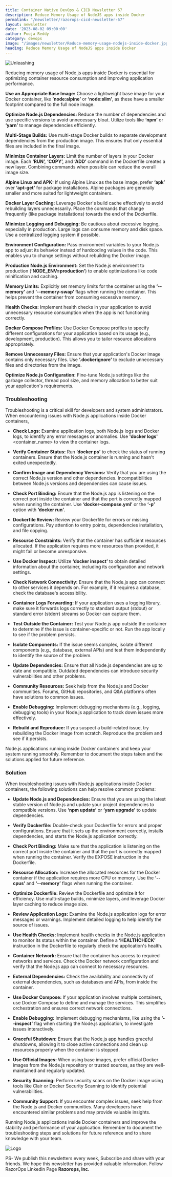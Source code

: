 ```yaml
---
title: Container Native DevOps & CICD Newsletter 67
description: Reduce Memory Usage of NodeJS apps inside Docker
permalink: "/newsletter/razorops-cicd-newsletter-67"
layout: newsletter
date: '2023-08-02 09:00:00'
author: Pooja Reddy
category: devops
image: "/images/newsletter/Reduce-memory-usage-nodejs-inside-docker.jpg"
heading: Reduce Memory Usage of NodeJS apps inside Docker
---
```


![Unleashing ](/images/newsletter/Reduce-memory-usage-nodejs-inside-docker.jpg)
<br>



Reducing memory usage of Node.js apps inside Docker is essential for optimizing container resource consumption and improving application performance.

**Use an Appropriate Base Image:** Choose a lightweight base image for your Docker container, like **‘node:alpine’** or **‘node:slim’**, as these have a smaller footprint compared to the full node image.

**Optimize Node.js Dependencies:** Reduce the number of dependencies and use specific versions to avoid unnecessary bloat. Utilize tools like **‘npm’** or **‘yarn’** to manage dependencies efficiently.

**Multi-Stage Builds:** Use multi-stage Docker builds to separate development dependencies from the production image. This ensures that only essential files are included in the final image.

**Minimize Container Layers:** Limit the number of layers in your Docker image. Each **‘RUN’,** **‘COPY’,** and **‘ADD’** command in the Dockerfile creates a new layer. Combining commands when possible can reduce the overall image size.

**Alpine Linux and APK:** If using Alpine Linux as the base image, prefer **‘apk’** over **‘apt-get’** for package installations. Alpine packages are generally smaller and more suited for lightweight containers.

**Docker Layer Caching:** Leverage Docker's build cache effectively to avoid rebuilding layers unnecessarily. Place the commands that change frequently (like package installations) towards the end of the Dockerfile.

**Minimize Logging and Debugging:** Be cautious about excessive logging, especially in production. Large logs can consume memory and disk space. Use a centralized logging system if possible.

**Environment Configuration:** Pass environment variables to your Node.js app to adjust its behavior instead of hardcoding values in the code. This enables you to change settings without rebuilding the Docker image.

**Production Node.js Environment:** Set the Node.js environment to production (**‘NODE_ENV=production’**) to enable optimizations like code minification and caching.

**Memory Limits:** Explicitly set memory limits for the container using the **‘--memory’** and **‘--memory-swap’** flags when running the container. This helps prevent the container from consuming excessive memory.

**Health Checks:** Implement health checks in your application to avoid unnecessary resource consumption when the app is not functioning correctly.

**Docker Compose Profiles:** Use Docker Compose profiles to specify different configurations for your application based on its usage (e.g., development, production). This allows you to tailor resource allocations appropriately.

**Remove Unnecessary Files:** Ensure that your application's Docker image contains only necessary files. Use **‘.dockerignore’** to exclude unnecessary files and directories from the image.

**Optimize Node.js Configuration:** Fine-tune Node.js settings like the garbage collector, thread pool size, and memory allocation to better suit your application's requirements.

### <b>Troubleshooting</b>

Troubleshooting is a critical skill for developers and system administrators. When encountering issues with Node.js applications inside Docker containers,

* **Check Logs:** Examine application logs, both Node.js logs and Docker logs, to identify any error messages or anomalies. Use **'docker logs'** <container_name> to view the container logs.

* **Verify Container Status:** Run **‘docker ps’** to check the status of running containers. Ensure that the Node.js container is running and hasn't exited unexpectedly.

* **Confirm Image and Dependency Versions:** Verify that you are using the correct Node.js version and other dependencies. Incompatibilities between Node.js versions and dependencies can cause issues.

* **Check Port Binding:** Ensure that the Node.js app is listening on the correct port inside the container and that the port is correctly mapped when running the container. Use **‘docker-compose.yml’** or the **‘-p’** option with **‘docker run’**.

* **Dockerfile Review:** Review your Dockerfile for errors or missing configurations. Pay attention to entry points, dependencies installation, and file copying.

* **Resource Constraints:** Verify that the container has sufficient resources allocated. If the application requires more resources than provided, it might fail or become unresponsive.

* **Use Docker Inspect:** Utilize **‘docker inspect’** to obtain detailed information about the container, including its configuration and network settings.

* **Check Network Connectivity:** Ensure that the Node.js app can connect to other services it depends on. For example, if it requires a database, check the database's accessibility.

* **Container Logs Forwarding:** If your application uses a logging library, make sure it forwards logs correctly to standard output (stdout) or standard error (stderr) streams so Docker can capture them.

* **Test Outside the Container:** Test your Node.js app outside the container to determine if the issue is container-specific or not. Run the app locally to see if the problem persists.

* **Isolate Components:** If the issue seems complex, isolate different components (e.g., database, external APIs) and test them independently to identify the source of the problem.

* **Update Dependencies:** Ensure that all Node.js dependencies are up to date and compatible. Outdated dependencies can introduce security vulnerabilities and other problems.

* **Community Resources:** Seek help from the Node.js and Docker communities. Forums, GitHub repositories, and Q&A platforms often have solutions to common issues.

* **Enable Debugging:** Implement debugging mechanisms (e.g., logging, debugging tools) in your Node.js application to track down issues more effectively.

* **Rebuild and Reproduce:** If you suspect a build-related issue, try rebuilding the Docker image from scratch. Reproduce the problem and see if it persists.

Node.js applications running inside Docker containers and keep your system running smoothly. Remember to document the steps taken and the solutions applied for future reference.

### <b>Solution</b>

When troubleshooting issues with Node.js applications inside Docker containers, the following solutions can help resolve common problems:

* **Update Node.js and Dependencies:** Ensure that you are using the latest stable version of Node.js and update your project dependencies to compatible versions. Use **‘npm update’** or **‘yarn upgrade’** to update dependencies.

* **Verify Dockerfile:** Double-check your Dockerfile for errors and proper configurations. Ensure that it sets up the environment correctly, installs dependencies, and starts the Node.js application correctly.

* **Check Port Binding:** Make sure that the application is listening on the correct port inside the container and that the port is correctly mapped when running the container. Verify the EXPOSE instruction in the Dockerfile.

* **Resource Allocation:** Increase the allocated resources for the Docker container if the application requires more CPU or memory. Use the **‘--cpus’** and **‘--memory’** flags when running the container.

* **Optimize Dockerfile:** Review the Dockerfile and optimize it for efficiency. Use multi-stage builds, minimize layers, and leverage Docker layer caching to reduce image size.

* **Review Application Logs:** Examine the Node.js application logs for error messages or warnings. Implement detailed logging to help identify the source of issues.

* **Use Health Checks:** Implement health checks in the Node.js application to monitor its status within the container. Define a **‘HEALTHCHECK’** instruction in the Dockerfile to regularly check the application's health.

* **Container Network:** Ensure that the container has access to required networks and services. Check the Docker network configuration and verify that the Node.js app can connect to necessary resources.

* **External Dependencies:** Check the availability and connectivity of external dependencies, such as databases and APIs, from inside the container.

* **Use Docker Compose:** If your application involves multiple containers, use Docker Compose to define and manage the services. This simplifies orchestration and ensures correct network connections.

* **Enable Debugging:** Implement debugging mechanisms, like using the **‘--inspect’** flag when starting the Node.js application, to investigate issues interactively.

* **Graceful Shutdown:** Ensure that the Node.js app handles graceful shutdowns, allowing it to close active connections and clean up resources properly when the container is stopped.

* **Use Official Images:** When using base images, prefer official Docker images from the Node.js repository or trusted sources, as they are well-maintained and regularly updated.

* **Security Scanning:** Perform security scans on the Docker image using tools like Clair or Docker Security Scanning to identify potential vulnerabilities.

* **Community Support:** If you encounter complex issues, seek help from the Node.js and Docker communities. Many developers have encountered similar problems and may provide valuable insights.

Running Node.js applications inside Docker containers and improve the stability and performance of your application. Remember to document the troubleshooting steps and solutions for future reference and to share knowledge with your team.

![Logo](/images/newsletter/simplest-native-cicd-logo.jpg) 

PS- We publish this newsletters every week,  Subscribe and share with your friends. We hope this newsletter has provided valuable information. Follow RazorOps Linkedin Page <a href="https://www.linkedin.com/company/razorops/" target=_blank style="text-decoration: none"> <b>Razorops, Inc.</b></a>
 <!-- and give a FREE try to Our SaaS CICD produDevOps is a popular approach to software development that strives to promote communication between development and operation teams, while also expediting the ct. Razorops -->